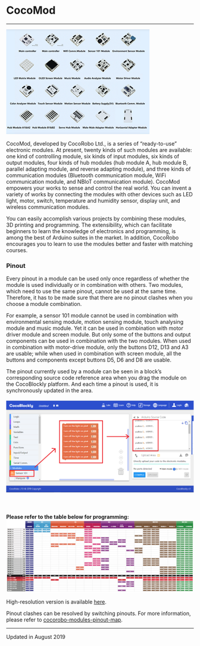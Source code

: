 # CocoMod

---

![](../media/about-cocomod_en.png)

CocoMod, developed by CocoRobo Ltd., is a series of “ready-to-use” electronic modules. At present, twenty kinds of such modules are available: one kind of controlling module, six kinds of input modules, six kinds of output modules, four kinds of hub modules (hub module A, hub module B, parallel adapting module, and reverse adapting module), and three kinds of communication modules (Bluetooth communication module, WiFi communication module, and NBloT communication module). CocoMod empowers your works to sense and control the real world. You can invent a variety of works by connecting the modules with other devices such as LED light, motor, switch, temperature and humidity sensor, display unit, and wireless communication modules.

You can easily accomplish various projects by combining these modules, 3D printing and programming. The extensibility, which can facilitate beginners to learn the knowledge of electronics and programming, is among the best of Arduino suites in the market. In addition, CocoRobo encourages you to learn to use the modules better and faster with matching courses.

### Pinout

Every pinout in a module can be used only once regardless of whether the module is used individually or in combination with others. Two modules, which need to use the same pinout, cannot be used at the same time. Therefore, it has to be made sure that there are no pinout clashes when you choose a module combination.

For example, a sensor 101 module cannot be used in combination with environmental sensing module, motion sensing module, touch analysing module and music module. Yet it can be used in combination with motor driver module and screen module. But only some of the buttons and output components can be used in combination with the two modules. When used in combination with motor-drive module, only the buttons D12, D13 and A3 are usable; while when used in combination with screen module, all the buttons and components except buttons D5, D6 and D8 are usable.

The pinout currently used by a module can be seen in a block’s corresponding source code reference area when you drag the module on the CocoBlockly platform. And each time a pinout is used, it is synchronously updated in the area.

<div style="padding: 5px 0 40px 0;text-align: center;"><img src="../media/serial_exam_en.png"/></div>

**Please refer to the table below for programming:**
![](../media/cocorobo-modules-pinout-map_v2.jpg)

High-resolution version is available [here](http://cocorobo.hk/downloads/cocorobo-modules-pinout-map_v2.pdf).

Pinout clashes can be resolved by switching pinouts. For more information, please refer to [cocorobo-modules-pinout-map](/cocomod/pinout-map).

---
Updated in August 2019
